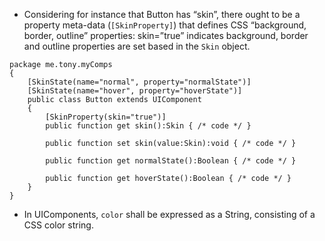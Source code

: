 - Considering for instance that Button has “skin”, there ought to be a property meta-data (`[SkinProperty]`) that defines CSS “background, border, outline” properties: skin=”true” indicates background, border and outline properties are set based in the `Skin` object.

```as3
package me.tony.myComps
{
    [SkinState(name="normal", property="normalState")]
    [SkinState(name="hover", property="hoverState")]
    public class Button extends UIComponent
    {
        [SkinProperty(skin="true")]
        public function get skin():Skin { /* code */ }

        public function set skin(value:Skin):void { /* code */ }

        public function get normalState():Boolean { /* code */ }

        public function get hoverState():Boolean { /* code */ }
    }
}
```

- In UIComponents, `color` shall be expressed as a String, consisting of a CSS color string.